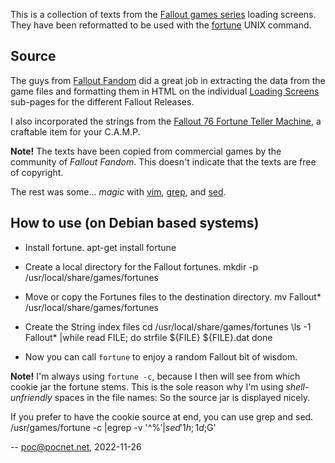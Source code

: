 This is a collection of texts from the
[Fallout games series](https://en.wikipedia.org/wiki/Fallout_(series)) loading
screens. They have been reformatted to be used with the
[fortune](https://en.wikipedia.org/wiki/Fortune_(Unix)) UNIX command.

## Source
The guys from [Fallout Fandom](https://fallout.fandom.com) did a great job in
extracting the data from the game files and formatting them in HTML on the
individual [Loading Screens](https://fallout.fandom.com/wiki/Loading_screen)
sub-pages for the different Fallout Releases.

I also incorporated the strings from the
[Fallout 76 Fortune Teller Machine](https://fallout.fandom.com/wiki/Fortune_teller_machine),
a craftable item for your C.A.M.P.

**Note!** The texts have been copied from commercial games by the community of
*Fallout Fandom*. This doesn't indicate that the texts are free of copyright.

The rest was some... *magic* with
[vim](https://en.wikipedia.org/wiki/Vim_(text_editor)),
[grep](https://en.wikipedia.org/wiki/Grep), and
[sed](https://en.wikipedia.org/wiki/Sed).

## How to use (on Debian based systems)
* Install fortune.
    apt-get install fortune

* Create a local directory for the Fallout fortunes.
    mkdir -p /usr/local/share/games/fortunes

* Move or copy the Fortunes files to the destination directory.
    mv Fallout* /usr/local/share/games/fortunes

* Create the String index files
    cd /usr/local/share/games/fortunes
    \ls -1 Fallout* |while read FILE; do
        strfile ${FILE} ${FILE}.dat
    done

* Now you can call `fortune` to enjoy a random Fallout bit of wisdom.

**Note!** I'm always using `fortune -c`, because I then will see from which
cookie jar the fortune stems. This is the sole reason why I'm using
*shell-unfriendly* spaces in the file names: So the source jar is displayed
nicely.

If you prefer to have the cookie source at end, you can use grep and sed.
    /usr/games/fortune -c |egrep -v '^%$' |sed '1h;1d;$G'

-- poc@pocnet.net, 2022-11-26
